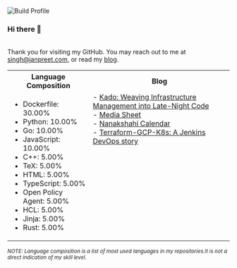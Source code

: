 ![Build Profile](https://github.com/janpreet/janpreet/workflows/Build%20README/badge.svg) <br /><h3>Hi there 👋 </h3> <br />Thank you for visiting my GitHub. You may reach out to me at [singh@janpreet.com](mailto:singh@janpreet.com), or read my [blog](https://janpreet.com). <br /><table style='float:right' markdown='1'><tr><th>Language Composition</th><th>Blog</th></tr><tr><td style='vertical-align:top' markdown='1'> 
- Dockerfile: 30.00% <br />
- Python: 10.00% <br />
- Go: 10.00% <br />
- JavaScript: 10.00% <br />
- C++: 5.00% <br />
- TeX: 5.00% <br />
- HTML: 5.00% <br />
- TypeScript: 5.00% <br />
- Open Policy Agent: 5.00% <br />
- HCL: 5.00% <br />
- Jinja: 5.00% <br />
- Rust: 5.00% <br />
</td><td style='vertical-align:top' markdown='1'>
- <a href="https://janpreet.com/kado-story" target="_blank">Kado: Weaving Infrastructure Management into Late-Night Code</a><br />
- <a href="https://janpreet.com/media-sheet" target="_blank">Media Sheet</a><br />
- <a href="https://janpreet.com/nanakshahi-calendar" target="_blank">Nanakshahi Calendar</a><br />
- <a href="https://janpreet.com/terraform-gcp-k8s" target="_blank">Terraform-GCP-K8s: A Jenkins DevOps story</a><br />
</td></tr></table><small><i>NOTE: Language composition is a list of most used languages in my repositories.It is not a direct indication of my skill level.</i></small>